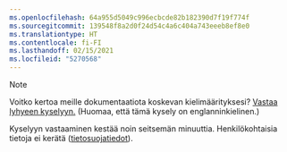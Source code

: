 ```yaml
---
ms.openlocfilehash: 64a955d5049c996ecbcde82b182390d7f19f774f
ms.sourcegitcommit: 139548f8a2d0f24d54c4a6c404a743eeeb8ef8e0
ms.translationtype: HT
ms.contentlocale: fi-FI
ms.lasthandoff: 02/15/2021
ms.locfileid: "5270568"
---
```

> [!NOTE]
>Voitko kertoa meille dokumentaatiota koskevan kielimäärityksesi? [Vastaa lyhyeen kyselyyn.](https://aka.ms/BAG_Docs_Language_Survey) (Huomaa, että tämä kysely on englanninkielinen.)
>
>Kyselyyn vastaaminen kestää noin seitsemän minuuttia. Henkilökohtaisia tietoja ei kerätä ([tietosuojatiedot](https://go.microsoft.com/fwlink/?LinkId=521839)).
